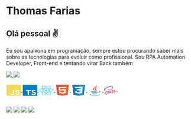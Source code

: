 # Thomas Farias

## Olá pessoal :v:
Eu sou apaixona em programação, sempre estou procurando saber mais sobre as tecnologias para evoluir como profissional.
Sou RPA Automation Developer, Front-end e tentando virar Back também

<div>
  <a href="https://github.com/thoomassf">
  <img height="180em" src="https://github-readme-stats.vercel.app/api?username=thoomassf&show_icons=true&theme=tokyonight&include_all_commits=true&count_private=true"/>
  <img height="180em" src="https://github-readme-stats.vercel.app/api/top-langs/?username=thoomassf&layout=compact&langs_count=7&theme=tokyonight"/>
</div>
<div style="display: inline_block"><br>
  <img align="center" alt="Thomas-Js" height="30" width="40" src="https://raw.githubusercontent.com/devicons/devicon/master/icons/javascript/javascript-plain.svg">
  <img align="center" alt="Thomas-Ts" height="30" width="40" src="https://raw.githubusercontent.com/devicons/devicon/master/icons/typescript/typescript-plain.svg">
  <img align="center" alt="Thomas-React" height="30" width="40" src="https://raw.githubusercontent.com/devicons/devicon/master/icons/react/react-original.svg">
  <img align="center" alt="Thomas-HTML" height="30" width="40" src="https://raw.githubusercontent.com/devicons/devicon/master/icons/html5/html5-original.svg">
  <img align="center" alt="Thomas-CSS" height="30" width="40" src="https://raw.githubusercontent.com/devicons/devicon/master/icons/css3/css3-original.svg">
  <img align="center" alt="Thomas-Java" height="30" width="40" src="https://raw.githubusercontent.com/devicons/devicon/master/icons/java/java-original.svg">
  <img align="center" alt="Thomas-Node" height="30" width="40" src="https://raw.githubusercontent.com/devicons/devicon/master/icons/sass/sass-original.svg">
</div>
 
##
  
<div>
  <a href="https://instagram.com/thoomassf" target="_blank"><img src="https://img.shields.io/badge/-Instagram-%23E4405F?style=for-the-badge&logo=instagram&logoColor=white" target="_blank"></a>
  <a href="https://twitter.com/thoomassf" target="_blank"><img src="https://img.shields.io/badge/Twitter-1DA1F2?style=for-the-badge&logo=twitter&logoColor=white" target="_blank"></a> 
  <a href = "mailto:thomasfarias19@gmail.com"><img src="https://img.shields.io/badge/Gmail-D14836?style=for-the-badge&logo=gmail&logoColor=white" target="_blank"></a>
  <a href="https://www.linkedin.com/in/thomas-sf" target="_blank"><img src="https://img.shields.io/badge/-LinkedIn-%230077B5?style=for-the-badge&logo=linkedin&logoColor=white" target="_blank"></a> 
</div>
